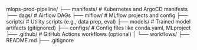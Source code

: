 mlops-prod-pipeline/
├── manifests/             # Kubernetes and ArgoCD manifests
├── dags/                  # Airflow DAGs
├── mlflow/                # MLflow projects and config
├── scripts/               # Utility scripts (e.g., data prep, eval)
├── models/                # Trained model artifacts (gitignored)
├── configs/               # Config files like conda.yaml, MLproject
├── .github/               # GitHub Actions workflows (optional)
│   └── workflows/
├── README.md
├── .gitignore
